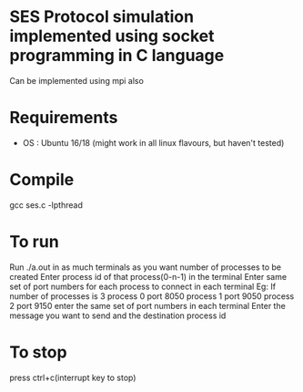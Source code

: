 
# SES Protocol simulation implemented using socket programming in C language
Can be implemented using mpi also

# Requirements
- OS : Ubuntu 16/18 (might work in all linux flavours, but haven't tested)
 

# Compile 
gcc ses.c -lpthread

# To run
Run ./a.out in as much terminals as you want number of processes to be created
Enter process id of that process(0-n-1)  in the terminal 
Enter same set of port numbers for each process to connect in each terminal
Eg: If number of processes is 3
process 0 port 8050
process 1 port 9050 
process 2 port 9150
enter the same set of port numbers in each terminal 
Enter the message you want to send and the destination process id 

# To stop
press ctrl+c(interrupt key to stop)

